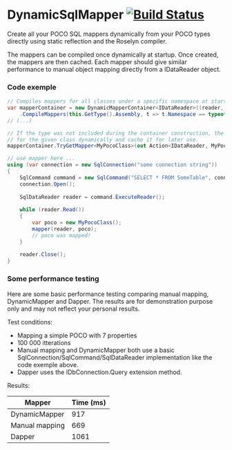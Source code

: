 # DynamicSqlMapper [![Build Status](https://travis-ci.com/Rem0o/DynamicSqlMapper.svg?branch=master)](https://travis-ci.com/Rem0o/DynamicSqlMapper)

Create all your POCO SQL mappers dynamically from your POCO types directly using static reflection and the Roselyn compiler.

The mappers can be compiled once dynamically at startup. Once created, the mappers are then cached. Each mapper should give similar performance to manual object mapping directly from a IDataReader object.

### Code exemple

```c#
// Compiles mappers for all classes under a specific namespace at startup to map from a IDataReader object;
var mapperContainer = new DynamicMapperContainer<IDataReader>((reader, propertyName) => reader[propertyName])
    .CompileMappers(this.GetType().Assembly, t => t.Namespace == typeof(MyPocoClass).Namespace);
// (...)

// If the type was not included during the container construction, the container will try to compile the mapper
// for the given class dynamically and cache it for later use. 
mapperContainer.TryGetMapper<MyPocoClass>(out Action<IDataReader, MyPocoClass> mapper);

// use mapper here ...
using (var connection = new SqlConnection("some connection string"))
{
    SqlCommand command = new SqlCommand("SELECT * FROM SomeTable", connection);
    connection.Open();
    
    SqlDataReader reader = command.ExecuteReader();
    
    while (reader.Read())
    {
        var poco = new MyPocoClass();
        mapper(reader, poco);
        // poco was mapped!
    }
    
    reader.Close();
}


```

### Some performance testing
Here are some basic performance testing comparing manual mapping, DynamicMapper and Dapper. The results are for demonstration purpose only and may not reflect your personal results.

Test conditions:

- Mapping a simple POCO with 7 properties
- 100 000 itterations
- Manual mapping and DynamicMapper both use a basic SqlConnection/SqlCommand/SqlDataReader implementation like the code exemple above.
- Dapper uses the IDbConnection.Query<T> extension method.

Results:

| Mapper         | Time (ms) |
| -------------- | --------- |
| DynamicMapper  | 917       |
| Manual mapping | 669       |
| Dapper         | 1061      |
